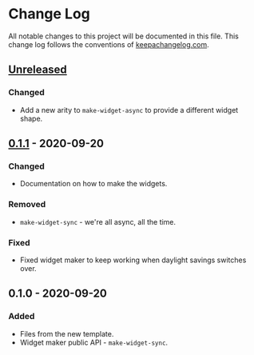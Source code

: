 # Change Log
All notable changes to this project will be documented in this file. This change log follows the conventions of [keepachangelog.com](http://keepachangelog.com/).

## [Unreleased]
### Changed
- Add a new arity to `make-widget-async` to provide a different widget shape.

## [0.1.1] - 2020-09-20
### Changed
- Documentation on how to make the widgets.

### Removed
- `make-widget-sync` - we're all async, all the time.

### Fixed
- Fixed widget maker to keep working when daylight savings switches over.

## 0.1.0 - 2020-09-20
### Added
- Files from the new template.
- Widget maker public API - `make-widget-sync`.

[Unreleased]: https://github.com/your-name/ch3-exercises/compare/0.1.1...HEAD
[0.1.1]: https://github.com/your-name/ch3-exercises/compare/0.1.0...0.1.1

